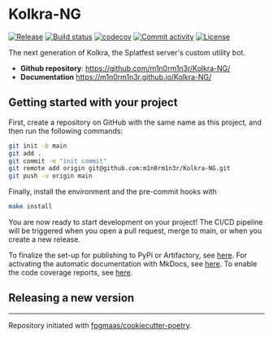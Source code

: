 # Kolkra-NG

[![Release](https://img.shields.io/github/v/release/m1n0rm1n3r/Kolkra-NG)](https://img.shields.io/github/v/release/m1n0rm1n3r/Kolkra-NG)
[![Build status](https://img.shields.io/github/actions/workflow/status/m1n0rm1n3r/Kolkra-NG/main.yml?branch=main)](https://github.com/m1n0rm1n3r/Kolkra-NG/actions/workflows/main.yml?query=branch%3Amain)
[![codecov](https://codecov.io/gh/m1n0rm1n3r/Kolkra-NG/branch/main/graph/badge.svg)](https://codecov.io/gh/m1n0rm1n3r/Kolkra-NG)
[![Commit activity](https://img.shields.io/github/commit-activity/m/m1n0rm1n3r/Kolkra-NG)](https://img.shields.io/github/commit-activity/m/m1n0rm1n3r/Kolkra-NG)
[![License](https://img.shields.io/github/license/m1n0rm1n3r/Kolkra-NG)](https://img.shields.io/github/license/m1n0rm1n3r/Kolkra-NG)

The next generation of Kolkra, the Splatfest server's custom utility bot.

- **Github repository**: <https://github.com/m1n0rm1n3r/Kolkra-NG/>
- **Documentation** <https://m1n0rm1n3r.github.io/Kolkra-NG/>

## Getting started with your project

First, create a repository on GitHub with the same name as this project, and then run the following commands:

```bash
git init -b main
git add .
git commit -m "init commit"
git remote add origin git@github.com:m1n0rm1n3r/Kolkra-NG.git
git push -u origin main
```

Finally, install the environment and the pre-commit hooks with

```bash
make install
```

You are now ready to start development on your project!
The CI/CD pipeline will be triggered when you open a pull request, merge to main, or when you create a new release.

To finalize the set-up for publishing to PyPi or Artifactory, see [here](https://fpgmaas.github.io/cookiecutter-poetry/features/publishing/#set-up-for-pypi).
For activating the automatic documentation with MkDocs, see [here](https://fpgmaas.github.io/cookiecutter-poetry/features/mkdocs/#enabling-the-documentation-on-github).
To enable the code coverage reports, see [here](https://fpgmaas.github.io/cookiecutter-poetry/features/codecov/).

## Releasing a new version

---

Repository initiated with [fpgmaas/cookiecutter-poetry](https://github.com/fpgmaas/cookiecutter-poetry).
